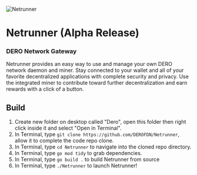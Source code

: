 ![Netrunner](https://github.com/DEROFDN/netrunner/blob/main/gg1.png)

# Netrunner (Alpha Release)
### DERO Network Gateway

Netrunner provides an easy way to use and manage your own DERO network daemon and miner. Stay connected to your wallet and all of your favorite decentralized applications with complete security and privacy. Use the integrated miner to contribute toward further decentralization and earn rewards with a click of a button.

## Build

1. Create new folder on desktop called "Dero", open this folder then right click inside it and select "Open in Terminal".
2. In Terminal, type `git clone https://github.com/DEROFDN/Netrunner`, allow it to complete the code repo clone.
3. In Terminal, type `cd Netrunner` to navigate into the cloned repo directory.
4. In Terminal, type `go mod tidy` to grab dependencies.
5. In Terminal, type `go build .` to build Netrunner from source
6. In Terminal, type `./Netrunner` to launch Netrunner!

